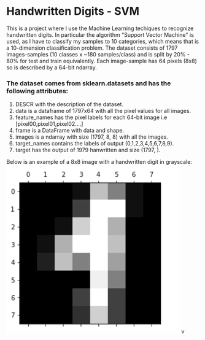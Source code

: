 # Handwritten Digits - SVM
This is a project where I use the Machine Learning techiques to recognize handwritten digits. In particular the algorithm "Support Vector Machine" is used, as I have to classify my samples to 10 categories, which means that is a 10-dimension classification problem. 
The dataset consists of 1797 images-samples (10 classes x ~180 samples/class) and is split by 20% - 80% for test and train equivalently.
Each image-sample has 64 pixels (8x8) so is described by a 64-bit ndarray.
### The dataset comes from sklearn.datasets and has the following attributes:
1) DESCR with the description of the dataset.
2) data is a dataframe of 1797x64 with all the pixel values for all images.
3) feature_names has the pixel labels for each 64-bit image i.e [pixel00,pixel01,pixel02....]
4) frame is a DataFrame with data and shape.
5) images is a ndarray with size (1797, 8, 8) with all the images.
6) target_names contains the labels of output (0,1,2,3,4,5,6,7,8,9).
7) target has the output of 1979 hanwritten and size (1797, ).


Below is an example of a 8x8 image with a handwritten digit in grayscale:
![](images/001.PNG)
v
